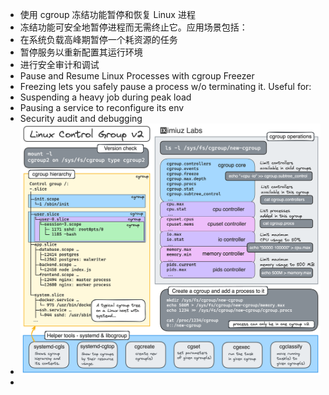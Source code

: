 - 使用 cgroup 冻结功能暂停和恢复 Linux 进程  
-  冻结功能可安全地暂停进程而无需终止它。应用场景包括：  
  - 在系统负载高峰期暂停一个耗资源的任务  
  - 暂停服务以重新配置其运行环境  
  - 进行安全审计和调试  
- Pause and Resume Linux Processes with cgroup Freezer 
- Freezing lets you safely pause a process w/o terminating it. Useful for:
- Suspending a heavy job during peak load
- Pausing a service to reconfigure its env
- Security audit and debugging
- ![v2](./v2.png)
- 